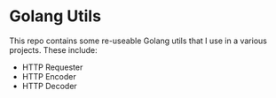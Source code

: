 # Golang Utils
This repo contains some re-useable Golang utils that I use in a various projects. These include:

* HTTP Requester
* HTTP Encoder
* HTTP Decoder
